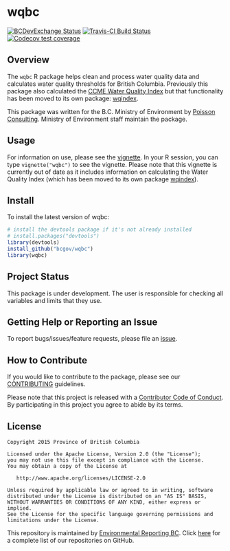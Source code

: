 
<!-- README.md is generated from README.Rmd. Please edit that file -->

# wqbc

<!-- badges: start -->

[![BCDevExchange
Status](https://assets.bcdevexchange.org/images/badges/exploration.svg)](https://github.com/BCDevExchange/docs/blob/master/discussion/projectstates.md)
[![Travis-CI Build
Status](https://travis-ci.org/bcgov/wqbc.svg?branch=master)](https://travis-ci.org/bcgov/wqbc)
[![Codecov test
coverage](https://codecov.io/gh/bcgov/wqbc/branch/master/graph/badge.svg)](https://codecov.io/gh/bcgov/wqbc?branch=master)
<!-- badges: end -->

## Overview

The `wqbc` R package helps clean and process water quality data and
calculates water quality thresholds for British Columbia. Previously
this package also calculated the [CCME Water Quality
Index](http://www.ccme.ca/en/resources/canadian_environmental_quality_guidelines/index.html)
but that functionality has been moved to its own package:
[wqindex](https://github.com/bcgov/wqindex).

This package was written for the B.C. Ministry of Environment by
[Poisson Consulting](http://www.poissonconsulting.ca/). Ministry of
Environment staff maintain the package.

## Usage

For information on use, please see the
[vignette](https://htmlpreview.github.com/?https://github.com/bcgov/wqbc/master/inst/doc/wqbc.html).
In your R session, you can type `vignette("wqbc")` to see the vignette.
Please note that this vignette is currently out of date as it includes
information on calculating the Water Quality Index (which has been moved
to its own package [wqindex](https://github.com/bcgov/wqindex)).

## Install

To install the latest version of wqbc:

``` r
# install the devtools package if it's not already installed
# install.packages("devtools")
library(devtools)
install_github("bcgov/wqbc")
library(wqbc)
```

## Project Status

This package is under development. The user is responsible for checking
all variables and limits that they use.

## Getting Help or Reporting an Issue

To report bugs/issues/feature requests, please file an
[issue](https://github.com/bcgov/wqbc/issues/).

## How to Contribute

If you would like to contribute to the package, please see our
[CONTRIBUTING](CONTRIBUTING.md) guidelines.

Please note that this project is released with a [Contributor Code of
Conduct](CODE_OF_CONDUCT.md). By participating in this project you agree
to abide by its terms.

## License

    Copyright 2015 Province of British Columbia
    
    Licensed under the Apache License, Version 2.0 (the "License");
    you may not use this file except in compliance with the License.
    You may obtain a copy of the License at 
    
       http://www.apache.org/licenses/LICENSE-2.0
    
    Unless required by applicable law or agreed to in writing, software
    distributed under the License is distributed on an "AS IS" BASIS,
    WITHOUT WARRANTIES OR CONDITIONS OF ANY KIND, either express or implied.
    See the License for the specific language governing permissions and
    limitations under the License.

This repository is maintained by [Environmental Reporting
BC](http://www2.gov.bc.ca/gov/content?id=FF80E0B985F245CEA62808414D78C41B).
Click [here](https://github.com/bcgov/EnvReportBC-RepoList) for a
complete list of our repositories on GitHub.
